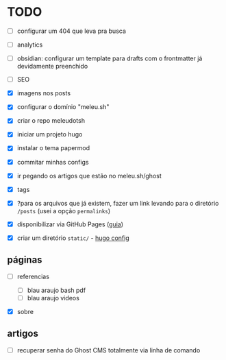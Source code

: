 # TODO

- [ ] configurar um 404 que leva pra busca
- [ ] analytics
- [ ] obsidian: configurar um template para drafts com o frontmatter já devidamente preenchido
- [ ] SEO
- [x] imagens nos posts
- [x] configurar o domínio "meleu.sh"
- [x] criar o repo meleudotsh
- [x] iniciar um projeto hugo
- [x] instalar o tema papermod
- [x] commitar minhas configs
- [x] ir pegando os artigos que estão no meleu.sh/ghost
- [x] tags
- [x] ?para os arquivos que já existem, fazer um link levando para o diretório `/posts` (usei a opção `permalinks`)
- [x] disponibilizar via GitHub Pages ([guia](https://www.jameswright.xyz/post/20200409/deploy_wowchemy_to_githubio/))
- [x] criar um diretório `static/` - [hugo config](https://gohugo.io/content-management/static-files/)


## páginas

- [ ] referencias
	- [ ] blau araujo bash pdf
	- [ ] blau araujo videos
- [x] sobre


## artigos

- [ ] recuperar senha do Ghost CMS totalmente via linha de comando

